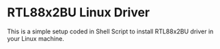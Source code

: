 # RTL88x2BU Linux Driver

This is a simple setup coded in Shell Script to install RTL88x2BU driver in your Linux machine.